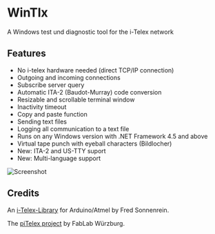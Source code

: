 ﻿# WinTlx
A Windows test und diagnostic tool for the i-Telex network

## Features
- No i-telex hardware needed (direct TCP/IP connection)
- Outgoing and incoming connections
- Subscribe server query
- Automatic ITA-2 (Baudot-Murray) code conversion
- Resizable and scrollable terminal window
- Inactivity timeout
- Copy and paste function
- Sending text files
- Logging all communication to a text file
- Runs on any Windows version with .NET Framework 4.5 and above
- Virtual tape punch with eyeball characters (Bildlocher)
- New: ITA-2 and US-TTY suport
- New: Multi-language support

![Screenshot](https://github.com/detlefgerhardt/WinTlx/blob/master/WinTlxScreen.png)

## Credits

An [i-Telex-Library](https://sourceforge.net/projects/itelex) for Arduino/Atmel by Fred Sonnenrein.

The [piTelex project](https://github.com/fablab-wue/piTelex) by FabLab Würzburg.
